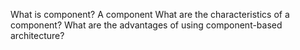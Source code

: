 What is component?
	A component 
What are the characteristics of a component?
What are the advantages of using component-based architecture?
